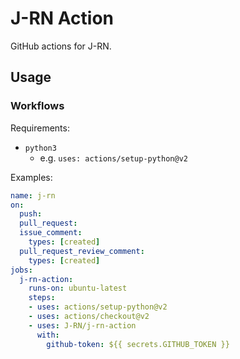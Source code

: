 # J-RN Action

GitHub actions for J-RN.

## Usage

### Workflows

Requirements:

- `python3`
  + e.g. `uses: actions/setup-python@v2`

Examples:

```yaml
name: j-rn
on:
  push:
  pull_request:
  issue_comment:
    types: [created]
  pull_request_review_comment:
    types: [created]
jobs:
  j-rn-action:
    runs-on: ubuntu-latest
    steps:
    - uses: actions/setup-python@v2
    - uses: actions/checkout@v2
    - uses: J-RN/j-rn-action
      with:
        github-token: ${{ secrets.GITHUB_TOKEN }}
```
